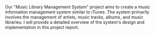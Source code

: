 
Our "Music Library Management System" project aims to create a music information management system similar to iTunes. The system primarily involves the management of artists, music tracks, albums, and music libraries. I will provide a detailed overview of the system's design and implementation in this project report.
